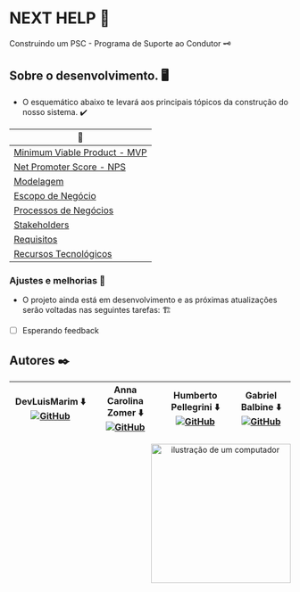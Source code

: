 # NEXT HELP 🚗

Construindo um PSC - Programa de Suporte ao Condutor 🗝️

## Sobre o desenvolvimento. 🖥️

- O esquemático abaixo te levará aos principais tópicos da construção do nosso sistema. ✔️
  
<div align = "middle">
 
| 🔨 |
|---------|
| [Minimum Viable Product - MVP](https://github.com/z0mer/PJ.PSC/blob/main/MVP.md) |
| [Net Promoter Score - NPS](https://github.com/z0mer/PJ.PSC/blob/main/NPS.md) |
| [Modelagem](https://github.com/z0mer/PJ.PSC/blob/main/Modelagem.md) |
| [Escopo de Negócio](https://github.com/z0mer/PJ.PSC/blob/main/NegocioDoProjeto.md) |
| [Processos de Negócios](https://github.com/z0mer/PJ.PSC/blob/main/ProcessosDeNegocios.md) |
| [Stakeholders](https://github.com/z0mer/PJ.PSC/blob/main/StakeHolders.md) |
| [Requisitos](https://github.com/z0mer/PJ.PSC/blob/main/Requisitos.md) |
| [Recursos Tecnológicos](https://github.com/z0mer/PJ.PSC/blob/main/RecursosTecnologicos.md) |

</div>


### Ajustes e melhorias 🚧

- O projeto ainda está em desenvolvimento e as próximas atualizações serão voltadas nas seguintes tarefas: 🏗️

- [ ]  Esperando feedback


## Autores ✒️  


| DevLuisMarim ⬇️ [![GitHub](https://img.shields.io/badge/GitHub-181717.svg?style=for-the-badge&logo=GitHub&logoColor=white)](https://github.com/LuiisMarim) | Anna Carolina Zomer ⬇️ [![GitHub](https://img.shields.io/badge/GitHub-181717.svg?style=for-the-badge&logo=GitHub&logoColor=white)](https://github.com/z0mer) | Humberto Pellegrini ⬇️ [![GitHub](https://img.shields.io/badge/GitHub-181717.svg?style=for-the-badge&logo=GitHub&logoColor=white)](https://github.com/Humbertin07) | Gabriel Balbine ⬇️ [![GitHub](https://img.shields.io/badge/GitHub-181717.svg?style=for-the-badge&logo=GitHub&logoColor=white)](https://github.com/GabrielBalbine) |
|-------------------|--------------------|-------------------|------------------|

<p align = "center">
<img src="https://raw.githubusercontent.com/MicaelliMedeiros/micaellimedeiros/master/image/computer-illustration.png" alt="ilustração de um computador" min-width="350px" max-width="200px" width="250px" align="right">


